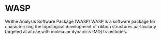 # WASP
Writhe Analysis Software Package (WASP)
WASP is a software package for characterizing the topological development of ribbon structures particularly targeted at
at use with molecular dynamics (MD) trajectories.

